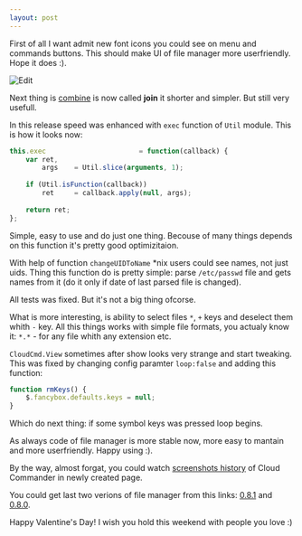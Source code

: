 ```yaml
---
layout: post
---
```


First of all I want admit new font icons you could see on menu and commands buttons.
This should make UI of file manager more userfriendly. Hope it does :).

![Edit](http://screen.cloudcmd.io/cloudcmd-v0.8.0-menu.png "Menu")

Next thing is [combine](http://blog.cloudcmd.io/post/cloud-commander-v0.7.0/)
is now called **join** it shorter and simpler. But still very usefull.

In this release speed was enhanced with `exec` function of `Util` module.
This is how it looks now:

```js
this.exec                       = function(callback) {
    var ret,
        args    = Util.slice(arguments, 1);
   
    if (Util.isFunction(callback))
        ret     = callback.apply(null, args);
    
    return ret;
};
```

Simple, easy to use and do just one thing.
Becouse of many things depends on this function it's pretty good optimizitaion.

With help of function `changeUIDToName` *nix users could see names, not just uids.
Thing this function do is pretty simple: parse `/etc/passwd` file
and gets names from it (do it only if date of last parsed file is changed).

All tests was fixed. But it's not a big thing ofcorse.

What is more interesting, is ability to select files `*`, `+` keys and
deselect them whith `-` key. All this things works with simple file formats, you
actualy know it: `*.*` - for any file whith any extension etc.

`CloudCmd.View` sometimes after show looks very strange and start tweaking.
This was fixed by changing config paramter `loop:false` and adding this function:

```js
function rmKeys() {
    $.fancybox.defaults.keys = null;
}
```

Which do next thing: if some symbol keys was pressed loop begins.

As always code of file manager is more stable now, more easy to mantain and more
userfriendly. Happy using :).

By the way, almost forgat, you could watch [screenshots history](http://screen.cloudcmd.io "Screenshots history") of Cloud Commander in newly created page.

You could get last two verions of file manager from this links: [0.8.1](https://github.com/coderaiser/cloudcmd/releases/tag/v0.8.1 "Cloud Commnader v0.8.1") and [0.8.0](https://github.com/coderaiser/cloudcmd/releases/tag/v0.8.0 "Cloud Commander v0.8.0").

Happy Valentine's Day! I wish you hold this weekend with people you love :)
